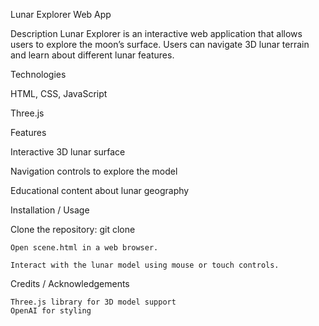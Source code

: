 Lunar Explorer Web App

Description
Lunar Explorer is an interactive web application that allows users to explore the moon’s surface. Users can navigate 3D lunar terrain and learn about different lunar features.

Technologies

HTML, CSS, JavaScript

Three.js

Features

Interactive 3D lunar surface

Navigation controls to explore the model

Educational content about lunar geography

Installation / Usage

Clone the repository:
    git clone <repository-url>

    Open scene.html in a web browser.

    Interact with the lunar model using mouse or touch controls.

Credits / Acknowledgements

    Three.js library for 3D model support
    OpenAI for styling
    
